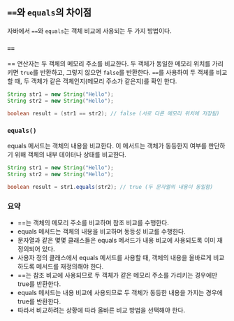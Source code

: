 ## `==`와 `equals`의 차이점

자바에서 `==`와 `equals`는 객체 비교에 사용되는 두 가지 방법이다.

### `==`
== 연산자는 두 객체의 메모리 주소를 비교한다. 두 객체가 동일한 메모리 위치를 가리키면 `true`를 반환하고, 그렇지 않으면 `false`를 반환한다. 
`==`를 사용하여 두 객체를 비교할 때, 두 객체가 같은 객체인지(메모리 주소가 같은지)를 확인 한다.

```java
String str1 = new String("Hello");
String str2 = new String("Hello");

boolean result = (str1 == str2); // false (서로 다른 메모리 위치에 저장됨)
```

### `equals()`
equals 메서드는 객체의 내용을 비교한다. 이 메서드는 객체가 동등한지 여부를 판단하기 위해 객체의 내부 데이터나 상태를 비교한다.
```java
String str1 = new String("Hello");
String str2 = new String("Hello");

boolean result = str1.equals(str2); // true (두 문자열의 내용이 동일함)
```

### 요약
- ==는 객체의 메모리 주소를 비교하며 참조 비교를 수행한다.
- equals 메서드는 객체의 내용을 비교하며 동등성 비교를 수행한다.
- 문자열과 같은 몇몇 클래스들은 equals 메서드가 내용 비교에 사용되도록 이미 재정의되어 있다.
- 사용자 정의 클래스에서 equals 메서드를 사용할 때, 객체의 내용을 올바르게 비교하도록 메서드를 재정의해야 한다.
- ==는 참조 비교에 사용되므로 두 객체가 같은 메모리 주소를 가리키는 경우에만 true를 반환한다. 
- equals 메서드는 내용 비교에 사용되므로 두 객체가 동등한 내용을 가지는 경우에 true를 반환한다. 
- 따라서 비교하려는 상황에 따라 올바른 비교 방법을 선택해야 한다.